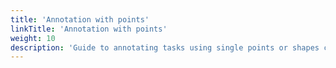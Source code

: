 ```yaml
---
title: 'Annotation with points'
linkTitle: 'Annotation with points'
weight: 10
description: 'Guide to annotating tasks using single points or shapes containing multiple points.'
---
```

